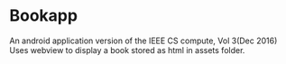 # Bookapp
An android application version of the IEEE CS compute, Vol 3(Dec 2016)
Uses webview to display a book stored as html in assets folder.
